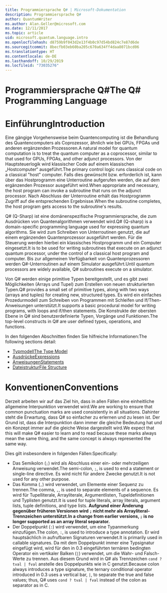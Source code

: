 ```yaml
---
title: Programmiersprache Q# | Microsoft-Dokumentation
description: Programmiersprache Q#
author: QuantumWriter
ms.author: Alan.Geller@microsoft.com
ms.date: 12/11/2017
ms.topic: article
uid: microsoft.quantum.language.intro
ms.openlocfilehash: d8759b9f043d2e13f4b0c97d54bd824c7e87d6de
ms.sourcegitcommit: 8becfb03eb60ba205c670a634ff4daa8071bcd06
ms.translationtype: HT
ms.contentlocale: de-DE
ms.lasthandoff: 10/29/2019
ms.locfileid: "73035276"
---
```

# <a name="the-q-programming-language"></a><span data-ttu-id="75a57-103">Programmiersprache Q#</span><span class="sxs-lookup"><span data-stu-id="75a57-103">The Q# Programming Language</span></span>

# <a name="introduction"></a><span data-ttu-id="75a57-104">Einführung</span><span class="sxs-lookup"><span data-stu-id="75a57-104">Introduction</span></span>

<span data-ttu-id="75a57-105">Eine gängige Vorgehensweise beim Quantencomputing ist die Behandlung des Quantencomputers als Coprozessor, ähnlich wie bei GPUs, FPGAs und anderen ergänzenden Prozessoren.</span><span class="sxs-lookup"><span data-stu-id="75a57-105">A natural model for quantum computation is to treat the quantum computer as a coprocessor, similar to that used for GPUs, FPGAs, and other adjunct processors.</span></span>
<span data-ttu-id="75a57-106">Von der Hauptsteuerlogik wird klassischer Code auf einem klassischen „Hostcomputer“ ausgeführt.</span><span class="sxs-lookup"><span data-stu-id="75a57-106">The primary control logic runs classical code on a classical "host" computer.</span></span>
<span data-ttu-id="75a57-107">Falls dies gewünscht bzw. erforderlich ist, kann über das Hostprogramm eine Unterroutine aufgerufen werden, die auf dem ergänzenden Prozessor ausgeführt wird.</span><span class="sxs-lookup"><span data-stu-id="75a57-107">When appropriate and necessary, the host program can invoke a subroutine that runs on the adjunct processor.</span></span>
<span data-ttu-id="75a57-108">Nach Abschluss der Unterroutine erhält das Hostprogramm Zugriff auf die entsprechenden Ergebnisse.</span><span class="sxs-lookup"><span data-stu-id="75a57-108">When the subroutine completes, the host program gets access to the subroutine's results.</span></span>

<span data-ttu-id="75a57-109">Q# (Q-Sharp) ist eine domänenspezifische Programmiersprache, die zum Ausdrücken von Quantenalgorithmen verwendet wird.</span><span class="sxs-lookup"><span data-stu-id="75a57-109">Q# (Q-sharp) is a domain-specific programming language used for expressing quantum algorithms.</span></span>
<span data-ttu-id="75a57-110">Sie wird zum Schreiben von Unterroutinen genutzt, die auf einem ergänzenden Quantenprozessor ausgeführt werden. Für die Steuerung werden hierbei ein klassisches Hostprogramm und ein Computer eingesetzt.</span><span class="sxs-lookup"><span data-stu-id="75a57-110">It is to be used for writing subroutines that execute on an adjunct quantum processor, under the control of a classical host program and computer.</span></span>
<span data-ttu-id="75a57-111">Bis zur allgemeinen Verfügbarkeit von Quantenprozessoren werden Q#-Unterroutinen auf einem Simulator ausgeführt.</span><span class="sxs-lookup"><span data-stu-id="75a57-111">Until quantum processors are widely available, Q# subroutines execute on a simulator.</span></span>

<span data-ttu-id="75a57-112">Von Q# werden einige primitive Typen bereitgestellt, und es gibt zwei Möglichkeiten (Arrays und Tupel) zum Erstellen von neuen strukturierten Typen.</span><span class="sxs-lookup"><span data-stu-id="75a57-112">Q# provides a small set of primitive types, along with two ways (arrays and tuples) for creating new, structured types.</span></span>
<span data-ttu-id="75a57-113">Es wird ein einfaches Prozedurmodell zum Schreiben von Programmen mit Schleifen und If/Then-Anweisungen unterstützt.</span><span class="sxs-lookup"><span data-stu-id="75a57-113">It supports a basic procedural model for writing programs, with loops and if/then statements.</span></span>
<span data-ttu-id="75a57-114">Die Konstrukte der obersten Ebene in Q# sind benutzerdefinierte Typen, Vorgänge und Funktionen.</span><span class="sxs-lookup"><span data-stu-id="75a57-114">The top-level constructs in Q# are user defined types, operations, and functions.</span></span>

<span data-ttu-id="75a57-115">In den folgenden Abschnitten finden Sie hilfreiche Informationen:</span><span class="sxs-lookup"><span data-stu-id="75a57-115">The following sections detail:</span></span>
- [<span data-ttu-id="75a57-116">Typmodell</span><span class="sxs-lookup"><span data-stu-id="75a57-116">The Type Model</span></span>](xref:microsoft.quantum.language.type-model)
- [<span data-ttu-id="75a57-117">Ausdrücke</span><span class="sxs-lookup"><span data-stu-id="75a57-117">Expressions</span></span>](xref:microsoft.quantum.language.expressions)
- [<span data-ttu-id="75a57-118">Anweisungen</span><span class="sxs-lookup"><span data-stu-id="75a57-118">Statements</span></span>](xref:microsoft.quantum.language.statements)
- [<span data-ttu-id="75a57-119">Dateistruktur</span><span class="sxs-lookup"><span data-stu-id="75a57-119">File Structure</span></span>](xref:microsoft.quantum.language.file-structure)

# <a name="conventions"></a><span data-ttu-id="75a57-120">Konventionen</span><span class="sxs-lookup"><span data-stu-id="75a57-120">Conventions</span></span>

<span data-ttu-id="75a57-121">Derzeit arbeiten wir auf das Ziel hin, dass in allen Fällen eine einheitliche allgemeine Interpunktion verwendet wird.</span><span class="sxs-lookup"><span data-stu-id="75a57-121">We are working to ensure that common punctuation marks are used consistently in all situations.</span></span>
<span data-ttu-id="75a57-122">Dahinter steht die Erwartung, dass Q# so einfacher zu erlernen und zu lesen ist. Der Grund ist, dass die Interpunktion dann immer die gleiche Bedeutung hat und ein Konzept immer auf die gleiche Weise dargestellt wird.</span><span class="sxs-lookup"><span data-stu-id="75a57-122">We expect that this will make Q# easier to learn and to read because these marks always mean the same thing, and the same concept is always represented the same way.</span></span>

<span data-ttu-id="75a57-123">Dies gilt insbesondere in folgenden Fällen:</span><span class="sxs-lookup"><span data-stu-id="75a57-123">Specifically:</span></span>

- <span data-ttu-id="75a57-124">Das Semikolon (`;`) wird als Abschluss einer ein- oder mehrzeiligen Anweisung verwendet.</span><span class="sxs-lookup"><span data-stu-id="75a57-124">The semi-colon, `;`, is used to end a statement or single-line directive.</span></span>
  <span data-ttu-id="75a57-125">Es wird nicht für andere Zwecke genutzt.</span><span class="sxs-lookup"><span data-stu-id="75a57-125">It is not used for any other purpose.</span></span>
- <span data-ttu-id="75a57-126">Das Komma (`,`) wird verwendet, um Elemente einer Sequenz zu trennen.</span><span class="sxs-lookup"><span data-stu-id="75a57-126">The comma, `,`, is used to separate elements of a sequence.</span></span> <span data-ttu-id="75a57-127">Es wird für Tupelliterale, Arrayliterale, Argumentlisten, Tupeldefinitionen und Typlisten genutzt.</span><span class="sxs-lookup"><span data-stu-id="75a57-127">It is used for tuple literals, array literals, argument lists, tuple definitions, and type lists.</span></span> <span data-ttu-id="75a57-128">**Aufgrund einer Änderung gegenüber früheren Versionen wird `;` nicht mehr als Arrayliteral-Trennzeichen unterstützt.**</span><span class="sxs-lookup"><span data-stu-id="75a57-128">**In a change from earlier versions, `;` is no longer supported as an array literal separator.**</span></span>
- <span data-ttu-id="75a57-129">Der Doppelpunkt (`:`) wird verwendet, um eine Typanmerkung einzufügen.</span><span class="sxs-lookup"><span data-stu-id="75a57-129">The colon, `:`, is used to introduce a type annotation.</span></span> <span data-ttu-id="75a57-130">Er wird hauptsächlich in aufrufbaren Signaturen verwendet.</span><span class="sxs-lookup"><span data-stu-id="75a57-130">It is primarily used in callable signatures.</span></span>
  <span data-ttu-id="75a57-131">Da mit dem Doppelpunkt immer eine Typsignatur eingefügt wird, wird für den in 0.3 eingeführten ternären bedingten Operator ein vertikaler Balken (`|`) verwendet, um die Wahr- und Falsch-Werte zu trennen. Aus diesem Grund wird in Q# als Trennzeichen `cond ? tval | fval` anstelle des Doppelpunkts wie in C genutzt.</span><span class="sxs-lookup"><span data-stu-id="75a57-131">Because colon always introduces a type signature, the ternary conditional operator introduced in 0.3 uses a vertical bar, `|`, to separate the true and false values; thus, Q# uses `cond ? tval | fval` instead of the colon as separator as in C.</span></span>
  

